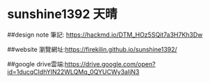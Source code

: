 # sunshine1392 天晴
##design note 筆記: https://hackmd.io/DTM_HOz5SQit7a3H7Kh3Dw

##website 瀏覽網址:https://firekilin.github.io/sunshine1392/

##google drive雲端:https://drive.google.com/open?id=1ducqCIdhYIN22WLQMq_0QYUCWy3aIjN3
